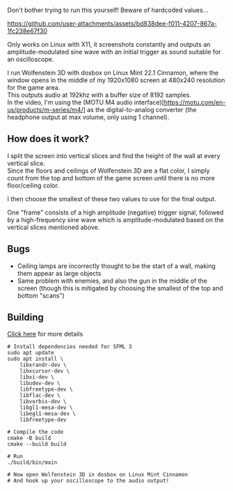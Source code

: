 Don't bother trying to run this yourself! Beware of hardcoded values...

https://github.com/user-attachments/assets/bd838dee-f011-4207-867a-1fc238e67f30

Only works on Linux with X11, it screenshots constantly and outputs an amplitude-modulated sine wave with an initial trigger as sound suitable for an oscilloscope.

I run Wolfenstein 3D with dosbox on Linux Mint 22.1 Cinnamon, where the window opens in the middle of my 1920x1080 screen at 480x240 resolution for the game area.\
This outputs audio at 192khz with a buffer size of 8192 samples.\
In the video, I'm using the (MOTU M4 audio interface)[https://motu.com/en-us/products/m-series/m4/] as the digital-to-analog converter (the headphone output at max volume, only using 1 channel).

## How does it work?
I split the screen into vertical slices and find the height of the wall at every vertical slice.\
Since the floors and ceilings of Wolfenstein 3D are a flat color, I simply count from the top and bottom of the game screen until there is no more floor/ceiling color.

I then choose the smallest of these two values to use for the final output.

One "frame" consists of a high amplitude (negative) trigger signal, followed by a high-frequency sine wave which is amplitude-modulated based on the vertical slices mentioned above.

## Bugs
- Ceiling lamps are incorrectly thought to be the start of a wall, making them appear as large objects
- Same problem with enemies, and also the gun in the middle of the screen (though this is mitigated by choosing the smallest of the top and bottom "scans")

## Building
[Click here](https://github.com/SFML/cmake-sfml-project) for more details
```
# Install dependencies needed for SFML 3
sudo apt update
sudo apt install \
    libxrandr-dev \
    libxcursor-dev \
    libxi-dev \
    libudev-dev \
    libfreetype-dev \
    libflac-dev \
    libvorbis-dev \
    libgl1-mesa-dev \
    libegl1-mesa-dev \
    libfreetype-dev

# Compile the code
cmake -B build
cmake --build build

# Run
./build/bin/main

# Now open Wolfenstein 3D in dosbox on Linux Mint Cinnamon
# And hook up your oscilloscope to the audio output!
```
